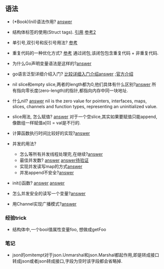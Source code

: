 ## 语法
 - (*Book)(nil)语法作用? [answer](https://stackoverflow.com/questions/60443193/what-does-a-pair-of-round-brackets-syntax-expression-mean-in-go)

 - 结构体标签的使用(Struct tags). [引用](https://www.digitalocean.com/community/tutorials/how-to-use-struct-tags-in-go)
 [参考2](https://stackoverflow.com/a/30889373/8714749)

- 单引号,双引号和反引号用法? [参考](https://golangbyexample.com/double-single-back-quotes-go/)

- 重复代码的一种优化方式? [参考](https://go.dev/doc/articles/wiki/#tmp_12)
通过闭包,该闭包包含重复代码 + 非重复代码.

- 为什么Go声明变量语法是这样的?[answer](https://go.dev/blog/declaration-syntax)

- go语言泛型详细介绍入门? [比较详细入门介绍answer](https://segmentfault.com/a/1190000041634906) ;[官方介绍](https://go.dev/blog/intro-generics)

- nil slice和empty slice,两者的length都为0,他们具体有什么区别?[answer](https://stackoverflow.com/questions/29164375/correct-way-to-initialize-empty-slice)
所有指向零长度(zero-length)的指针,都指向内存中同一块地址.

- 什么nil? [answer](https://stackoverflow.com/questions/35983118/what-does-nil-mean-in-golang#:~:text=nil%20in%20Go%20means%20a,means%20the%20value%20is%20uninitialized)
nil is the zero value for pointers, interfaces, maps, slices, channels and function types, representing an uninitialized value.

- slice用法, 怎么赋值? [answer](https://stackoverflow.com/questions/48700907/how-to-assign-a-value-to-the-empty-slice-after-the-declaration)
对于一个空slice,其实如果要赋值只能append, 像数组一样赋值a[0] = val是不行的.

- 计算函数执行时间比较好的实现?[answer](https://stackoverflow.com/a/45766707/8714749)

- 并发的用法?
  - 怎么等所有并发线程处理完,在继续?[answer](https://stackoverflow.com/questions/18207772/how-to-wait-for-all-goroutines-to-finish-without-using-time-sleep)
  - 最佳并发数? [answer](https://stackoverflow.com/questions/25306073/always-have-x-number-of-goroutines-running-at-any-time)
      [answer待验证](https://stackoverflow.com/questions/44771078/most-efficient-number-of-goroutines-on-this-machine)
  - 实现并发读写map的方式[answer](https://gobyexample.com/mutexes)
  - 并发append不安全?[answer](https://stackoverflow.com/questions/44152988/append-not-thread-safe)
  
- init()函数? [answer](https://stackoverflow.com/a/24790378/8714749) [answer](https://stackoverflow.com/a/49831018/8714749)

- 怎么并发安全的读写一个变量?[answer](https://stackoverflow.com/a/52882045/8714749)

- 用Channel实现广播模式?[answer](https://stackoverflow.com/a/49877632/8714749)

### 经验trick
- 结构体中,一个bool值属性变量foo, 想做成getFoo


### 笔记
- json的omitempt对于json.Unmarshal和json.Marshal都起作用,即是转成接口转成json或者json转成接口,字段为空时该字段都会省略掉.
